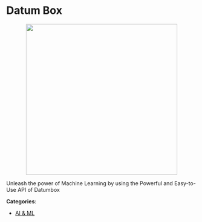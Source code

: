 # Datum Box
<p align="center">
    <img width="400" src="https://raw.githubusercontent.com/apis-list/apis-list/apis/datum-box/logo_256x256.png" />
</p>

Unleash the power of Machine Learning by using the Powerful and Easy-to-Use API of Datumbox



**Categories**:
- [AI & ML](https://github.com/apis-list/apis-list#ai-and-ml)




